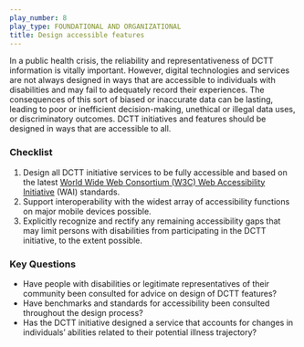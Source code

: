 ```yaml
---
play_number: 8
play_type: FOUNDATIONAL AND ORGANIZATIONAL
title: Design accessible features
---
```


In a public health crisis, the reliability and representativeness of DCTT information is vitally important. However, digital technologies and services are not always designed in ways that are accessible to individuals with disabilities and may fail to adequately record their experiences. The consequences of this sort of biased or inaccurate data can be lasting, leading to poor or inefficient decision-making, unethical or illegal data uses, or discriminatory outcomes. DCTT initiatives and features should be designed in ways that are accessible to all.

### Checklist
1. Design all DCTT initiative services to be fully accessible and based on the latest [World Wide Web Consortium (W3C) Web Accessibility Initiative](https://www.w3.org/WAI/standards-guidelines/) (WAI) standards.
2. Support interoperability with the widest array of accessibility functions on major mobile devices possible.
3. Explicitly recognize and rectify any remaining accessibility gaps that may limit persons with disabilities from participating in the DCTT initiative, to the extent possible.


### Key Questions
- Have people with disabilities or legitimate representatives of their community been consulted for advice on design of DCTT features?
- Have benchmarks and standards for accessibility been consulted throughout the design process?
- Has the DCTT initiative designed a service that accounts for changes in individuals’ abilities related to their potential illness trajectory?
